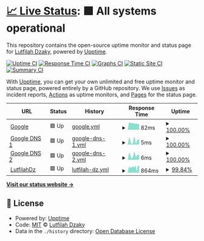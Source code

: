# [📈 Live Status](https://lutfilahdzaky.github.io/upptime-test): <!--live status--> **🟩 All systems operational**

This repository contains the open-source uptime monitor and status page for [Lutfilah Dzaky](https://lutfilahdzaky.github.io/upptime-test), powered by [Upptime](https://github.com/upptime/upptime).

[![Uptime CI](https://github.com/lutfilahdzaky/upptime-test/workflows/Uptime%20CI/badge.svg)](https://github.com/lutfilahdzaky/upptime-test/actions?query=workflow%3A%22Uptime+CI%22)
[![Response Time CI](https://github.com/lutfilahdzaky/upptime-test/workflows/Response%20Time%20CI/badge.svg)](https://github.com/lutfilahdzaky/upptime-test/actions?query=workflow%3A%22Response+Time+CI%22)
[![Graphs CI](https://github.com/lutfilahdzaky/upptime-test/workflows/Graphs%20CI/badge.svg)](https://github.com/lutfilahdzaky/upptime-test/actions?query=workflow%3A%22Graphs+CI%22)
[![Static Site CI](https://github.com/lutfilahdzaky/upptime-test/workflows/Static%20Site%20CI/badge.svg)](https://github.com/lutfilahdzaky/upptime-test/actions?query=workflow%3A%22Static+Site+CI%22)
[![Summary CI](https://github.com/lutfilahdzaky/upptime-test/workflows/Summary%20CI/badge.svg)](https://github.com/lutfilahdzaky/upptime-test/actions?query=workflow%3A%22Summary+CI%22)

With [Upptime](https://upptime.js.org), you can get your own unlimited and free uptime monitor and status page, powered entirely by a GitHub repository. We use [Issues](https://github.com/lutfilahdzaky/upptime-test/issues) as incident reports, [Actions](https://github.com/lutfilahdzaky/upptime-test/actions) as uptime monitors, and [Pages](https://lutfilahdzaky.github.io/upptime-test) for the status page.

<!--start: status pages-->
<!-- This summary is generated by Upptime (https://github.com/upptime/upptime) -->
<!-- Do not edit this manually, your changes will be overwritten -->
<!-- prettier-ignore -->
| URL | Status | History | Response Time | Uptime |
| --- | ------ | ------- | ------------- | ------ |
| <img alt="" src="https://icons.duckduckgo.com/ip3/www.google.com.ico" height="13"> [Google](https://www.google.com) | 🟩 Up | [google.yml](https://github.com/lutfilahdzaky/upptime-test/commits/HEAD/history/google.yml) | <details><summary><img alt="Response time graph" src="./graphs/google/response-time-week.png" height="20"> 82ms</summary><br><a href="https://uptime.lutfilahdz.my.id/history/google"><img alt="Response time 95" src="https://img.shields.io/endpoint?url=https%3A%2F%2Fraw.githubusercontent.com%2Flutfilahdzaky%2Fupptime-test%2FHEAD%2Fapi%2Fgoogle%2Fresponse-time.json"></a><br><a href="https://uptime.lutfilahdz.my.id/history/google"><img alt="24-hour response time 75" src="https://img.shields.io/endpoint?url=https%3A%2F%2Fraw.githubusercontent.com%2Flutfilahdzaky%2Fupptime-test%2FHEAD%2Fapi%2Fgoogle%2Fresponse-time-day.json"></a><br><a href="https://uptime.lutfilahdz.my.id/history/google"><img alt="7-day response time 82" src="https://img.shields.io/endpoint?url=https%3A%2F%2Fraw.githubusercontent.com%2Flutfilahdzaky%2Fupptime-test%2FHEAD%2Fapi%2Fgoogle%2Fresponse-time-week.json"></a><br><a href="https://uptime.lutfilahdz.my.id/history/google"><img alt="30-day response time 92" src="https://img.shields.io/endpoint?url=https%3A%2F%2Fraw.githubusercontent.com%2Flutfilahdzaky%2Fupptime-test%2FHEAD%2Fapi%2Fgoogle%2Fresponse-time-month.json"></a><br><a href="https://uptime.lutfilahdz.my.id/history/google"><img alt="1-year response time 95" src="https://img.shields.io/endpoint?url=https%3A%2F%2Fraw.githubusercontent.com%2Flutfilahdzaky%2Fupptime-test%2FHEAD%2Fapi%2Fgoogle%2Fresponse-time-year.json"></a></details> | <details><summary><a href="https://uptime.lutfilahdz.my.id/history/google">100.00%</a></summary><a href="https://uptime.lutfilahdz.my.id/history/google"><img alt="All-time uptime 100.00%" src="https://img.shields.io/endpoint?url=https%3A%2F%2Fraw.githubusercontent.com%2Flutfilahdzaky%2Fupptime-test%2FHEAD%2Fapi%2Fgoogle%2Fuptime.json"></a><br><a href="https://uptime.lutfilahdz.my.id/history/google"><img alt="24-hour uptime 100.00%" src="https://img.shields.io/endpoint?url=https%3A%2F%2Fraw.githubusercontent.com%2Flutfilahdzaky%2Fupptime-test%2FHEAD%2Fapi%2Fgoogle%2Fuptime-day.json"></a><br><a href="https://uptime.lutfilahdz.my.id/history/google"><img alt="7-day uptime 100.00%" src="https://img.shields.io/endpoint?url=https%3A%2F%2Fraw.githubusercontent.com%2Flutfilahdzaky%2Fupptime-test%2FHEAD%2Fapi%2Fgoogle%2Fuptime-week.json"></a><br><a href="https://uptime.lutfilahdz.my.id/history/google"><img alt="30-day uptime 100.00%" src="https://img.shields.io/endpoint?url=https%3A%2F%2Fraw.githubusercontent.com%2Flutfilahdzaky%2Fupptime-test%2FHEAD%2Fapi%2Fgoogle%2Fuptime-month.json"></a><br><a href="https://uptime.lutfilahdz.my.id/history/google"><img alt="1-year uptime 100.00%" src="https://img.shields.io/endpoint?url=https%3A%2F%2Fraw.githubusercontent.com%2Flutfilahdzaky%2Fupptime-test%2FHEAD%2Fapi%2Fgoogle%2Fuptime-year.json"></a></details>
| <img alt="" src="https://icons.duckduckgo.com/ip3/null.ico" height="13"> [Google DNS 1](8.8.4.4) | 🟩 Up | [google-dns-1.yml](https://github.com/lutfilahdzaky/upptime-test/commits/HEAD/history/google-dns-1.yml) | <details><summary><img alt="Response time graph" src="./graphs/google-dns-1/response-time-week.png" height="20"> 5ms</summary><br><a href="https://uptime.lutfilahdz.my.id/history/google-dns-1"><img alt="Response time 6" src="https://img.shields.io/endpoint?url=https%3A%2F%2Fraw.githubusercontent.com%2Flutfilahdzaky%2Fupptime-test%2FHEAD%2Fapi%2Fgoogle-dns-1%2Fresponse-time.json"></a><br><a href="https://uptime.lutfilahdz.my.id/history/google-dns-1"><img alt="24-hour response time 6" src="https://img.shields.io/endpoint?url=https%3A%2F%2Fraw.githubusercontent.com%2Flutfilahdzaky%2Fupptime-test%2FHEAD%2Fapi%2Fgoogle-dns-1%2Fresponse-time-day.json"></a><br><a href="https://uptime.lutfilahdz.my.id/history/google-dns-1"><img alt="7-day response time 5" src="https://img.shields.io/endpoint?url=https%3A%2F%2Fraw.githubusercontent.com%2Flutfilahdzaky%2Fupptime-test%2FHEAD%2Fapi%2Fgoogle-dns-1%2Fresponse-time-week.json"></a><br><a href="https://uptime.lutfilahdz.my.id/history/google-dns-1"><img alt="30-day response time 5" src="https://img.shields.io/endpoint?url=https%3A%2F%2Fraw.githubusercontent.com%2Flutfilahdzaky%2Fupptime-test%2FHEAD%2Fapi%2Fgoogle-dns-1%2Fresponse-time-month.json"></a><br><a href="https://uptime.lutfilahdz.my.id/history/google-dns-1"><img alt="1-year response time 6" src="https://img.shields.io/endpoint?url=https%3A%2F%2Fraw.githubusercontent.com%2Flutfilahdzaky%2Fupptime-test%2FHEAD%2Fapi%2Fgoogle-dns-1%2Fresponse-time-year.json"></a></details> | <details><summary><a href="https://uptime.lutfilahdz.my.id/history/google-dns-1">100.00%</a></summary><a href="https://uptime.lutfilahdz.my.id/history/google-dns-1"><img alt="All-time uptime 100.00%" src="https://img.shields.io/endpoint?url=https%3A%2F%2Fraw.githubusercontent.com%2Flutfilahdzaky%2Fupptime-test%2FHEAD%2Fapi%2Fgoogle-dns-1%2Fuptime.json"></a><br><a href="https://uptime.lutfilahdz.my.id/history/google-dns-1"><img alt="24-hour uptime 100.00%" src="https://img.shields.io/endpoint?url=https%3A%2F%2Fraw.githubusercontent.com%2Flutfilahdzaky%2Fupptime-test%2FHEAD%2Fapi%2Fgoogle-dns-1%2Fuptime-day.json"></a><br><a href="https://uptime.lutfilahdz.my.id/history/google-dns-1"><img alt="7-day uptime 100.00%" src="https://img.shields.io/endpoint?url=https%3A%2F%2Fraw.githubusercontent.com%2Flutfilahdzaky%2Fupptime-test%2FHEAD%2Fapi%2Fgoogle-dns-1%2Fuptime-week.json"></a><br><a href="https://uptime.lutfilahdz.my.id/history/google-dns-1"><img alt="30-day uptime 100.00%" src="https://img.shields.io/endpoint?url=https%3A%2F%2Fraw.githubusercontent.com%2Flutfilahdzaky%2Fupptime-test%2FHEAD%2Fapi%2Fgoogle-dns-1%2Fuptime-month.json"></a><br><a href="https://uptime.lutfilahdz.my.id/history/google-dns-1"><img alt="1-year uptime 100.00%" src="https://img.shields.io/endpoint?url=https%3A%2F%2Fraw.githubusercontent.com%2Flutfilahdzaky%2Fupptime-test%2FHEAD%2Fapi%2Fgoogle-dns-1%2Fuptime-year.json"></a></details>
| <img alt="" src="https://icons.duckduckgo.com/ip3/null.ico" height="13"> [Google DNS 2](8.8.8.8) | 🟩 Up | [google-dns-2.yml](https://github.com/lutfilahdzaky/upptime-test/commits/HEAD/history/google-dns-2.yml) | <details><summary><img alt="Response time graph" src="./graphs/google-dns-2/response-time-week.png" height="20"> 6ms</summary><br><a href="https://uptime.lutfilahdz.my.id/history/google-dns-2"><img alt="Response time 6" src="https://img.shields.io/endpoint?url=https%3A%2F%2Fraw.githubusercontent.com%2Flutfilahdzaky%2Fupptime-test%2FHEAD%2Fapi%2Fgoogle-dns-2%2Fresponse-time.json"></a><br><a href="https://uptime.lutfilahdz.my.id/history/google-dns-2"><img alt="24-hour response time 6" src="https://img.shields.io/endpoint?url=https%3A%2F%2Fraw.githubusercontent.com%2Flutfilahdzaky%2Fupptime-test%2FHEAD%2Fapi%2Fgoogle-dns-2%2Fresponse-time-day.json"></a><br><a href="https://uptime.lutfilahdz.my.id/history/google-dns-2"><img alt="7-day response time 6" src="https://img.shields.io/endpoint?url=https%3A%2F%2Fraw.githubusercontent.com%2Flutfilahdzaky%2Fupptime-test%2FHEAD%2Fapi%2Fgoogle-dns-2%2Fresponse-time-week.json"></a><br><a href="https://uptime.lutfilahdz.my.id/history/google-dns-2"><img alt="30-day response time 6" src="https://img.shields.io/endpoint?url=https%3A%2F%2Fraw.githubusercontent.com%2Flutfilahdzaky%2Fupptime-test%2FHEAD%2Fapi%2Fgoogle-dns-2%2Fresponse-time-month.json"></a><br><a href="https://uptime.lutfilahdz.my.id/history/google-dns-2"><img alt="1-year response time 6" src="https://img.shields.io/endpoint?url=https%3A%2F%2Fraw.githubusercontent.com%2Flutfilahdzaky%2Fupptime-test%2FHEAD%2Fapi%2Fgoogle-dns-2%2Fresponse-time-year.json"></a></details> | <details><summary><a href="https://uptime.lutfilahdz.my.id/history/google-dns-2">100.00%</a></summary><a href="https://uptime.lutfilahdz.my.id/history/google-dns-2"><img alt="All-time uptime 100.00%" src="https://img.shields.io/endpoint?url=https%3A%2F%2Fraw.githubusercontent.com%2Flutfilahdzaky%2Fupptime-test%2FHEAD%2Fapi%2Fgoogle-dns-2%2Fuptime.json"></a><br><a href="https://uptime.lutfilahdz.my.id/history/google-dns-2"><img alt="24-hour uptime 100.00%" src="https://img.shields.io/endpoint?url=https%3A%2F%2Fraw.githubusercontent.com%2Flutfilahdzaky%2Fupptime-test%2FHEAD%2Fapi%2Fgoogle-dns-2%2Fuptime-day.json"></a><br><a href="https://uptime.lutfilahdz.my.id/history/google-dns-2"><img alt="7-day uptime 100.00%" src="https://img.shields.io/endpoint?url=https%3A%2F%2Fraw.githubusercontent.com%2Flutfilahdzaky%2Fupptime-test%2FHEAD%2Fapi%2Fgoogle-dns-2%2Fuptime-week.json"></a><br><a href="https://uptime.lutfilahdz.my.id/history/google-dns-2"><img alt="30-day uptime 100.00%" src="https://img.shields.io/endpoint?url=https%3A%2F%2Fraw.githubusercontent.com%2Flutfilahdzaky%2Fupptime-test%2FHEAD%2Fapi%2Fgoogle-dns-2%2Fuptime-month.json"></a><br><a href="https://uptime.lutfilahdz.my.id/history/google-dns-2"><img alt="1-year uptime 100.00%" src="https://img.shields.io/endpoint?url=https%3A%2F%2Fraw.githubusercontent.com%2Flutfilahdzaky%2Fupptime-test%2FHEAD%2Fapi%2Fgoogle-dns-2%2Fuptime-year.json"></a></details>
| <img alt="" src="https://icons.duckduckgo.com/ip3/lutfilahdz.my.id.ico" height="13"> [LutfilahDz](https://lutfilahdz.my.id) | 🟩 Up | [lutfilah-dz.yml](https://github.com/lutfilahdzaky/upptime-test/commits/HEAD/history/lutfilah-dz.yml) | <details><summary><img alt="Response time graph" src="./graphs/lutfilah-dz/response-time-week.png" height="20"> 864ms</summary><br><a href="https://uptime.lutfilahdz.my.id/history/lutfilah-dz"><img alt="Response time 892" src="https://img.shields.io/endpoint?url=https%3A%2F%2Fraw.githubusercontent.com%2Flutfilahdzaky%2Fupptime-test%2FHEAD%2Fapi%2Flutfilah-dz%2Fresponse-time.json"></a><br><a href="https://uptime.lutfilahdz.my.id/history/lutfilah-dz"><img alt="24-hour response time 793" src="https://img.shields.io/endpoint?url=https%3A%2F%2Fraw.githubusercontent.com%2Flutfilahdzaky%2Fupptime-test%2FHEAD%2Fapi%2Flutfilah-dz%2Fresponse-time-day.json"></a><br><a href="https://uptime.lutfilahdz.my.id/history/lutfilah-dz"><img alt="7-day response time 864" src="https://img.shields.io/endpoint?url=https%3A%2F%2Fraw.githubusercontent.com%2Flutfilahdzaky%2Fupptime-test%2FHEAD%2Fapi%2Flutfilah-dz%2Fresponse-time-week.json"></a><br><a href="https://uptime.lutfilahdz.my.id/history/lutfilah-dz"><img alt="30-day response time 882" src="https://img.shields.io/endpoint?url=https%3A%2F%2Fraw.githubusercontent.com%2Flutfilahdzaky%2Fupptime-test%2FHEAD%2Fapi%2Flutfilah-dz%2Fresponse-time-month.json"></a><br><a href="https://uptime.lutfilahdz.my.id/history/lutfilah-dz"><img alt="1-year response time 892" src="https://img.shields.io/endpoint?url=https%3A%2F%2Fraw.githubusercontent.com%2Flutfilahdzaky%2Fupptime-test%2FHEAD%2Fapi%2Flutfilah-dz%2Fresponse-time-year.json"></a></details> | <details><summary><a href="https://uptime.lutfilahdz.my.id/history/lutfilah-dz">99.84%</a></summary><a href="https://uptime.lutfilahdz.my.id/history/lutfilah-dz"><img alt="All-time uptime 99.97%" src="https://img.shields.io/endpoint?url=https%3A%2F%2Fraw.githubusercontent.com%2Flutfilahdzaky%2Fupptime-test%2FHEAD%2Fapi%2Flutfilah-dz%2Fuptime.json"></a><br><a href="https://uptime.lutfilahdz.my.id/history/lutfilah-dz"><img alt="24-hour uptime 98.89%" src="https://img.shields.io/endpoint?url=https%3A%2F%2Fraw.githubusercontent.com%2Flutfilahdzaky%2Fupptime-test%2FHEAD%2Fapi%2Flutfilah-dz%2Fuptime-day.json"></a><br><a href="https://uptime.lutfilahdz.my.id/history/lutfilah-dz"><img alt="7-day uptime 99.84%" src="https://img.shields.io/endpoint?url=https%3A%2F%2Fraw.githubusercontent.com%2Flutfilahdzaky%2Fupptime-test%2FHEAD%2Fapi%2Flutfilah-dz%2Fuptime-week.json"></a><br><a href="https://uptime.lutfilahdz.my.id/history/lutfilah-dz"><img alt="30-day uptime 99.96%" src="https://img.shields.io/endpoint?url=https%3A%2F%2Fraw.githubusercontent.com%2Flutfilahdzaky%2Fupptime-test%2FHEAD%2Fapi%2Flutfilah-dz%2Fuptime-month.json"></a><br><a href="https://uptime.lutfilahdz.my.id/history/lutfilah-dz"><img alt="1-year uptime 99.97%" src="https://img.shields.io/endpoint?url=https%3A%2F%2Fraw.githubusercontent.com%2Flutfilahdzaky%2Fupptime-test%2FHEAD%2Fapi%2Flutfilah-dz%2Fuptime-year.json"></a></details>

<!--end: status pages-->

[**Visit our status website →**](https://lutfilahdzaky.github.io/upptime-test)

## 📄 License

- Powered by: [Upptime](https://github.com/upptime/upptime)
- Code: [MIT](./LICENSE) © [Lutfilah Dzaky](https://lutfilahdzaky.github.io/upptime-test)
- Data in the `./history` directory: [Open Database License](https://opendatacommons.org/licenses/odbl/1-0/)
